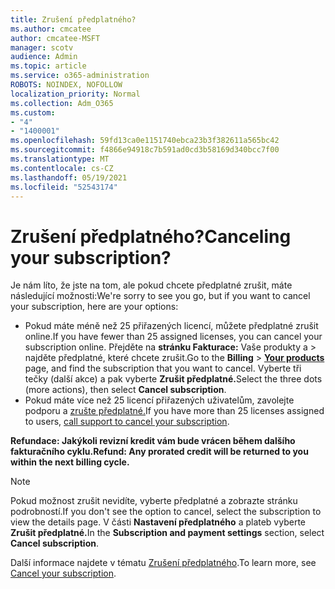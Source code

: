 ```yaml
---
title: Zrušení předplatného?
ms.author: cmcatee
author: cmcatee-MSFT
manager: scotv
audience: Admin
ms.topic: article
ms.service: o365-administration
ROBOTS: NOINDEX, NOFOLLOW
localization_priority: Normal
ms.collection: Adm_O365
ms.custom:
- "4"
- "1400001"
ms.openlocfilehash: 59fd13ca0e1151740ebca23b3f382611a565bc42
ms.sourcegitcommit: f4866e94918c7b591ad0cd3b58169d340bcc7f00
ms.translationtype: MT
ms.contentlocale: cs-CZ
ms.lasthandoff: 05/19/2021
ms.locfileid: "52543174"
---
```

# <a name="canceling-your-subscription"></a><span data-ttu-id="9cb4f-102">Zrušení předplatného?</span><span class="sxs-lookup"><span data-stu-id="9cb4f-102">Canceling your subscription?</span></span>

<span data-ttu-id="9cb4f-103">Je nám líto, že jste na tom, ale pokud chcete předplatné zrušit, máte následující možnosti:</span><span class="sxs-lookup"><span data-stu-id="9cb4f-103">We're sorry to see you go, but if you want to cancel your subscription, here are your options:</span></span>
  
- <span data-ttu-id="9cb4f-104">Pokud máte méně než 25 přiřazených licencí, můžete předplatné zrušit online.</span><span class="sxs-lookup"><span data-stu-id="9cb4f-104">If you have fewer than 25 assigned licenses, you can cancel your subscription online.</span></span> <span data-ttu-id="9cb4f-105">Přejděte na **stránku Fakturace:** Vaše produkty a \> **[](https://go.microsoft.com/fwlink/p/?linkid=842054)** najděte předplatné, které chcete zrušit.</span><span class="sxs-lookup"><span data-stu-id="9cb4f-105">Go to the **Billing** \> **[Your products](https://go.microsoft.com/fwlink/p/?linkid=842054)** page, and find the subscription that you want to cancel.</span></span> <span data-ttu-id="9cb4f-106">Vyberte tři tečky (další akce) a pak vyberte **Zrušit předplatné.**</span><span class="sxs-lookup"><span data-stu-id="9cb4f-106">Select the three dots (more actions), then select **Cancel subscription**.</span></span>
- <span data-ttu-id="9cb4f-107">Pokud máte více než 25 licencí přiřazených uživatelům, zavolejte podporu a [zrušte předplatné.](https://go.microsoft.com/fwlink/p/?linkid=518322)</span><span class="sxs-lookup"><span data-stu-id="9cb4f-107">If you have more than 25 licenses assigned to users, [call support to cancel your subscription](https://go.microsoft.com/fwlink/p/?linkid=518322).</span></span>
  
<span data-ttu-id="9cb4f-108">**Refundace: Jakýkoli revizní kredit vám bude vrácen během dalšího fakturačního cyklu.**</span><span class="sxs-lookup"><span data-stu-id="9cb4f-108">**Refund: Any prorated credit will be returned to you within the next billing cycle.**</span></span>

> [!NOTE]
> <span data-ttu-id="9cb4f-109">Pokud možnost zrušit nevidíte, vyberte předplatné a zobrazte stránku podrobností.</span><span class="sxs-lookup"><span data-stu-id="9cb4f-109">If you don't see the option to cancel, select the subscription to view the details page.</span></span> <span data-ttu-id="9cb4f-110">V části **Nastavení předplatného** a plateb vyberte **Zrušit předplatné.**</span><span class="sxs-lookup"><span data-stu-id="9cb4f-110">In the **Subscription and payment settings** section, select **Cancel subscription**.</span></span>

<span data-ttu-id="9cb4f-111">Další informace najdete v tématu [Zrušení předplatného](/microsoft-365/commerce/subscriptions/cancel-your-subscription).</span><span class="sxs-lookup"><span data-stu-id="9cb4f-111">To learn more, see [Cancel your subscription](/microsoft-365/commerce/subscriptions/cancel-your-subscription).</span></span>
